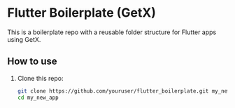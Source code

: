 # Flutter Boilerplate (GetX)

This is a boilerplate repo with a reusable folder structure for Flutter apps using GetX.

## How to use

1. Clone this repo:
   ```bash
   git clone https://github.com/youruser/flutter_boilerplate.git my_new_app
   cd my_new_app
   ```
